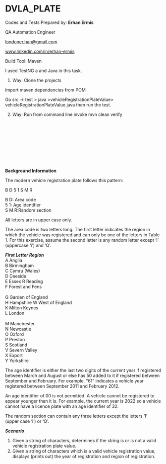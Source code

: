 # DVLA_PLATE

Codes and Tests Prepared by: **Erhan Ermis**

QA Automation Engineer

londoner.han@gmail.com

www.linkedin.com/in/erhan-ermis

Build Tool: Maven

I used TestNG a and Java in this task.

1. Way:
Clone the projects

Import maven dependencies from POM

Go src -> test > java >vehicleRegistrationPlateValue> vehicleRegistrationPlateValue.java then run the test.

2. Way:
Run from command line invoke mvn clean verify



<br />
<br />
<br />
<br />
<br />
<br />
<br />
<br />

**Background Information**


The modern vehicle registration plate follows this pattern:

B	D	5	1	S	M	R<br />


B	D: Area code<br />	5	1: Age identifier<br />	S	M	R:Random section<br />

All letters are in upper case only.

The area code is two letters long. The first letter indicates the region in which the vehicle was registered and can only be one of the letters in Table 1. For this exercise, assume the second letter is any random letter except ‘I’ (uppercase ‘i’) and ‘Q’.

	
***First Letter	   Region<br />***
A	Anglia<br />
B	Birmingham<br />
C	Cymru (Wales)<br />
D	Deeside<br />
E	Essex	R	Reading<br />
F	Forest and Fens<br />	
G	Garden of England<br />	
H	Hampshire	W	West of England<br />
K	Milton Keynes<br />	
L	London<br />	
M	Manchester<br />
N	Newcastle<br />
O	Oxford<br />
P	Preston<br />
S	Scotland<br />
V	Severn Valley<br />
X	Export<br />
Y	Yorkshire<br />


The age identifier is either the last two digits of the current year if registered between March and August or else has 50 added to it if registered between September and February. For example, “61” indicates a vehicle year registered between September 2011 and February 2012. 

An age identifier of 00 is not permitted. A vehicle cannot be registered to appear younger than it is. For example, the current year is 2022 so a vehicle cannot have a licence plate with an age identifier of 32.

The random section can contain any three letters except the letters ‘I’ (upper case ‘i’) or ‘Q’.

***Scenario***
1.	Given a string of characters, determines if the string is or is not a valid vehicle registration plate value.
2.	Given a string of characters which is a valid vehicle registration value, displays (prints out) the year of registration and region of registration.
